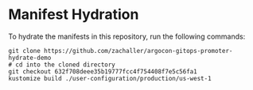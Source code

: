 # Manifest Hydration

To hydrate the manifests in this repository, run the following commands:

```shell
git clone https://github.com/zachaller/argocon-gitops-promoter-hydrate-demo
# cd into the cloned directory
git checkout 632f708deee35b19777fcc4f754408f7e5c56fa1
kustomize build ./user-configuration/production/us-west-1
```
